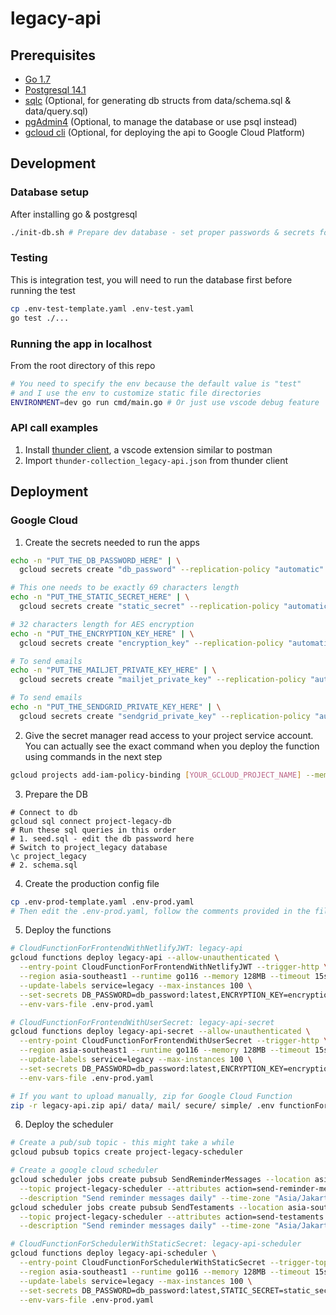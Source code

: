 # legacy-api

## Prerequisites
- [Go 1.7](https://go.dev/doc/install)
- [Postgresql 14.1](https://www.postgresql.org/download/)
- [sqlc](https://docs.sqlc.dev/en/latest/overview/install.html) (Optional, for generating db structs from data/schema.sql & data/query.sql)
- [pgAdmin4](https://www.pgadmin.org/download/) (Optional, to manage the database or use psql instead)
- [gcloud cli](https://cloud.google.com/sdk/docs/install) (Optional, for deploying the api to Google Cloud Platform)

## Development
### Database setup
After installing go & postgresql
```sh
./init-db.sh # Prepare dev database - set proper passwords & secrets for production
```

### Testing
This is integration test, you will need to run the database first before running the test
```sh
cp .env-test-template.yaml .env-test.yaml
go test ./...
```

### Running the app in localhost
From the root directory of this repo
```sh
# You need to specify the env because the default value is "test"
# and I use the env to customize static file directories
ENVIRONMENT=dev go run cmd/main.go # Or just use vscode debug feature
```

### API call examples
1. Install [thunder client](https://www.thunderclient.com/), a vscode extension similar to postman
2. Import `thunder-collection_legacy-api.json` from thunder client

## Deployment

### Google Cloud
1. Create the secrets needed to run the apps
```sh
echo -n "PUT_THE_DB_PASSWORD_HERE" | \
  gcloud secrets create "db_password" --replication-policy "automatic" --data-file -

# This one needs to be exactly 69 characters length
echo -n "PUT_THE_STATIC_SECRET_HERE" | \
  gcloud secrets create "static_secret" --replication-policy "automatic" --data-file -

# 32 characters length for AES encryption
echo -n "PUT_THE_ENCRYPTION_KEY_HERE" | \
  gcloud secrets create "encryption_key" --replication-policy "automatic" --data-file -

# To send emails
echo -n "PUT_THE_MAILJET_PRIVATE_KEY_HERE" | \
  gcloud secrets create "mailjet_private_key" --replication-policy "automatic" --data-file -

# To send emails
echo -n "PUT_THE_SENDGRID_PRIVATE_KEY_HERE" | \
  gcloud secrets create "sendgrid_private_key" --replication-policy "automatic" --data-file -
```
2. Give the secret manager read access to your project service account. You can actually see the exact command when you deploy the function using commands in the next step
```sh
gcloud projects add-iam-policy-binding [YOUR_GCLOUD_PROJECT_NAME] --member='serviceAccount:[YOUR_GCLOUD_PROJECT_NAME]@appspot.gserviceaccount.com' --role='roles/secretmanager.secretAccessor'
```
3. Prepare the DB
```
# Connect to db
gcloud sql connect project-legacy-db
# Run these sql queries in this order
# 1. seed.sql - edit the db password here
# Switch to project_legacy database
\c project_legacy
# 2. schema.sql
```
4. Create the production config file
```sh
cp .env-prod-template.yaml .env-prod.yaml
# Then edit the .env-prod.yaml, follow the comments provided in the file
```
5. Deploy the functions
```sh
# CloudFunctionForFrontendWithNetlifyJWT: legacy-api
gcloud functions deploy legacy-api --allow-unauthenticated \
  --entry-point CloudFunctionForFrontendWithNetlifyJWT --trigger-http \
  --region asia-southeast1 --runtime go116 --memory 128MB --timeout 15s \
  --update-labels service=legacy --max-instances 100 \
  --set-secrets DB_PASSWORD=db_password:latest,ENCRYPTION_KEY=encryption_key:latest \
  --env-vars-file .env-prod.yaml

# CloudFunctionForFrontendWithUserSecret: legacy-api-secret
gcloud functions deploy legacy-api-secret --allow-unauthenticated \
  --entry-point CloudFunctionForFrontendWithUserSecret --trigger-http \
  --region asia-southeast1 --runtime go116 --memory 128MB --timeout 15s \
  --update-labels service=legacy --max-instances 100 \
  --set-secrets DB_PASSWORD=db_password:latest,ENCRYPTION_KEY=encryption_key:latest \
  --env-vars-file .env-prod.yaml

# If you want to upload manually, zip for Google Cloud Function
zip -r legacy-api.zip api/ data/ mail/ secure/ simple/ .env functionForFrontendWithNetlifyJWT.go functionForFrontendWithUserSecret.go functionForSchedulerWithStaticSecret.go go.mod go.sum
```
6. Deploy the scheduler
```sh
# Create a pub/sub topic - this might take a while
gcloud pubsub topics create project-legacy-scheduler

# Create a google cloud scheduler
gcloud scheduler jobs create pubsub SendReminderMessages --location asia-southeast1 --schedule "22 19 * * *" \
  --topic project-legacy-scheduler --attributes action=send-reminder-messages \
  --description "Send reminder messages daily" --time-zone "Asia/Jakarta"
gcloud scheduler jobs create pubsub SendTestaments --location asia-southeast1 --schedule "38 19 * * *" \
  --topic project-legacy-scheduler --attributes action=send-testaments \
  --description "Send reminder messages daily" --time-zone "Asia/Jakarta"

# CloudFunctionForSchedulerWithStaticSecret: legacy-api-scheduler
gcloud functions deploy legacy-api-scheduler \
  --entry-point CloudFunctionForSchedulerWithStaticSecret --trigger-topic project-legacy-scheduler \
  --region asia-southeast1 --runtime go116 --memory 128MB --timeout 15s \
  --update-labels service=legacy --max-instances 100 \
  --set-secrets DB_PASSWORD=db_password:latest,STATIC_SECRET=static_secret:latest,ENCRYPTION_KEY=encryption_key:latest,MAILJET_PRIVATE_KEY=mailjet_private_key:latest,SENDGRID_PRIVATE_KEY=sendgrid_private_key:latest \
  --env-vars-file .env-prod.yaml
```
